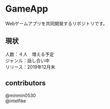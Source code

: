 # GameApp
Webゲームアプリを共同開発するリポジトリです。  
## 現状
人数：４人　増える予定  
ジャンル：話し合い中  
リリース：2019年12月末  
## contributors
@minmin0530  
@intelfike
